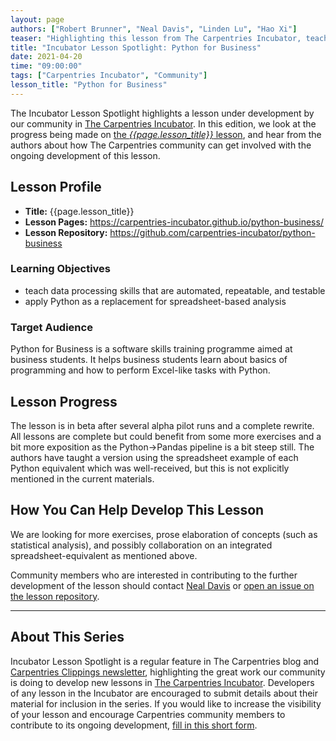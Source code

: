 ```yaml
---
layout: page
authors: ["Robert Brunner", "Neal Davis", "Linden Lu", "Hao Xi"]
teaser: "Highlighting this lesson from The Carpentries Incubator, teaching Python for Business."
title: "Incubator Lesson Spotlight: Python for Business"
date: 2021-04-20
time: "09:00:00"
tags: ["Carpentries Incubator", "Community"]
lesson_title: "Python for Business"
---
```


The Incubator Lesson Spotlight highlights a lesson under development by our community in [The Carpentries Incubator][incubator]. In this edition, we look at the progress being made on [the _{{page.lesson_title}}_ lesson][lesson-pages], and hear from the authors about how The Carpentries community can get involved with the ongoing development of this lesson.

## Lesson Profile

* **Title:** {{page.lesson_title}}
* **Lesson Pages:** https://carpentries-incubator.github.io/python-business/
* **Lesson Repository:** https://github.com/carpentries-incubator/python-business

### Learning Objectives

* teach data processing skills that are automated, repeatable, and testable
* apply Python as a replacement for spreadsheet-based analysis

### Target Audience

Python for Business is a software skills training programme aimed at business students. It helps business students learn about basics of programming and how to perform Excel-like tasks with Python.

## Lesson Progress

The lesson is in beta after several alpha pilot runs and a complete rewrite. All lessons are complete but could benefit from some more exercises and a bit more exposition as the Python→Pandas pipeline is a bit steep still. The authors have taught a version using the spreadsheet example of each Python equivalent which was well-received, but this is not explicitly mentioned in the current materials.

## How You Can Help Develop This Lesson

We are looking for more exercises, prose elaboration of concepts (such as statistical analysis), and possibly collaboration on an integrated spreadsheet-equivalent as mentioned above.

Community members who are interested in contributing to the further development of the lesson should contact [Neal Davis](mailto:davis68@illinois.edu) or [open an issue on the lesson repository](https://github.com/carpentries-incubator/python-business/issues/new).


------

## About This Series

Incubator Lesson Spotlight is a regular feature in The Carpentries blog and [Carpentries Clippings newsletter][newsletter], highlighting the great work our community is doing to develop new lessons in [The Carpentries Incubator][incubator]. Developers of any lesson in the Incubator are encouraged to submit details about their material for inclusion in the series. If you would like to increase the visibility of your lesson and encourage Carpentries community members to contribute to its ongoing development, [fill in this short form][ils-form].

<!-- link references -->
[ils-form]: https://forms.gle/cCuLATAEomfdFejs9
[incubator]: https://github.com/carpentries-incubator/
[lesson-pages]: <lesson URL from form>
[newsletter]: https://carpentries.org/newsletter/
